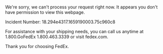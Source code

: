  	


 	

We're sorry, we can't process your request right now. It appears you don't have permission to view this webpage.


Incident Number: 18.294e4317.1659190003.75c960c8





For assistance with your shipping needs, you can call us anytime at 1.800.GoFedEx 1.800.463.3339 or visit fedex.com.




Thank you for choosing FedEx.